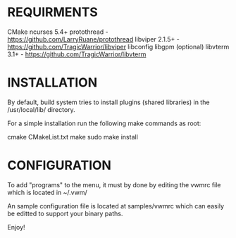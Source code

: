 REQUIRMENTS
===========

CMake
ncurses 5.4+
protothread - https://github.com/LarryRuane/protothread
libviper 2.1.5+  - https://github.com/TragicWarrior/libviper
libconfig
libgpm (optional)
libvterm 3.1+ - https://github.com/TragicWarrior/libvterm

INSTALLATION
============

By default, build system tries to install plugins (shared libraries) in the
/usr/local/lib/ directory.  

For a simple installation run the following make commands as root:

cmake CMakeList.txt
make
sudo make install

CONFIGURATION
=============

To add "programs" to the menu, it must by done by editing the vwmrc file
which is located in ~/.vwm/

An sample configuration file is located at samples/vwmrc which can easily be
editted to support your binary paths.

Enjoy!
